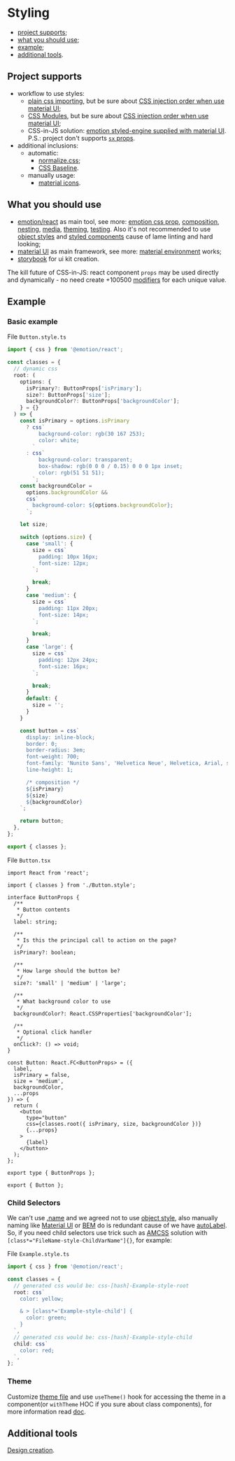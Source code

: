 # Styling

- [project supports](#project-supports);
- [what you should use](#what-you-should-use);
- [example](#example);
- [additional tools](#additional-tools).

## Project supports

- workflow to use styles:
  - [plain css importing](https://create-react-app.dev/docs/adding-a-stylesheet), but be sure about [CSS injection order when use material UI](https://next.material-ui.com/guides/interoperability/#css-injection-order);
  - [CSS Modules](https://create-react-app.dev/docs/adding-a-css-modules-stylesheet), but be sure about [CSS injection order when use material UI](https://next.material-ui.com/guides/interoperability/#css-modules);
  - CSS-in-JS solution: [emotion styled-engine supplied with material UI](https://next.material-ui.com/guides/interoperability/#emotion). P.S.: project don't supports [`sx` props](https://next.material-ui.com/system/basics/#why-use-the-system).
- additional inclusions:
  - automatic:
    - [normalize.css](https://create-react-app.dev/docs/adding-css-reset);
    - [CSS Baseline](https://next.material-ui.com/components/css-baseline/).
  - manually usage:
    - [material icons](https://mui.com/components/icons/#material-icons).

## What you should use

- [emotion/react](https://emotion.sh/docs/@emotion/react) as main tool, see more: [emotion css prop](https://emotion.sh/docs/css-prop), [composition](https://emotion.sh/docs/composition), [nesting](https://emotion.sh/docs/nested), [media](https://emotion.sh/docs/media-queries), [theming](https://emotion.sh/docs/theming), [testing](https://emotion.sh/docs/@emotion/jest). Also it's not recommended to use [object styles](https://emotion.sh/docs/object-styles) and [styled components](https://emotion.sh/docs/styled) cause of lame linting and hard looking;
- [material UI](https://mui.com/ru/guides/interoperability/#emotion) as main framework, see more: [material environment](https://material.io/design/environment/surfaces.html#properties) works;
- [storybook](https://storybook.js.org/) for ui kit creation.

The kill future of CSS-in-JS: react component `props` may be used directly and dynamically - no need create +100500 [modifiers](https://en.bem.info/methodology/block-modification/) for each unique value.

## Example

### Basic example

File `Button.style.ts`

```ts
import { css } from '@emotion/react';

const classes = {
  // dynamic css
  root: (
    options: {
      isPrimary?: ButtonProps['isPrimary'];
      size?: ButtonProps['size'];
      backgroundColor?: ButtonProps['backgroundColor'];
    } = {}
  ) => {
    const isPrimary = options.isPrimary
      ? css`
          background-color: rgb(30 167 253);
          color: white;
        `
      : css`
          background-color: transparent;
          box-shadow: rgb(0 0 0 / 0.15) 0 0 0 1px inset;
          color: rgb(51 51 51);
        `;
    const backgroundColor =
      options.backgroundColor &&
      css`
        background-color: ${options.backgroundColor};
      `;

    let size;

    switch (options.size) {
      case 'small': {
        size = css`
          padding: 10px 16px;
          font-size: 12px;
        `;

        break;
      }
      case 'medium': {
        size = css`
          padding: 11px 20px;
          font-size: 14px;
        `;

        break;
      }
      case 'large': {
        size = css`
          padding: 12px 24px;
          font-size: 16px;
        `;

        break;
      }
      default: {
        size = '';
      }
    }

    const button = css`
      display: inline-block;
      border: 0;
      border-radius: 3em;
      font-weight: 700;
      font-family: 'Nunito Sans', 'Helvetica Neue', Helvetica, Arial, sans-serif;
      line-height: 1;

      /* composition */
      ${isPrimary}
      ${size}
      ${backgroundColor}
    `;

    return button;
  },
};

export { classes };
```

File `Button.tsx`

```tsx
import React from 'react';

import { classes } from './Button.style';

interface ButtonProps {
  /**
   * Button contents
   */
  label: string;

  /**
   * Is this the principal call to action on the page?
   */
  isPrimary?: boolean;

  /**
   * How large should the button be?
   */
  size?: 'small' | 'medium' | 'large';

  /**
   * What background color to use
   */
  backgroundColor?: React.CSSProperties['backgroundColor'];

  /**
   * Optional click handler
   */
  onClick?: () => void;
}

const Button: React.FC<ButtonProps> = ({
  label,
  isPrimary = false,
  size = 'medium',
  backgroundColor,
  ...props
}) => {
  return (
    <button
      type="button"
      css={classes.root({ isPrimary, size, backgroundColor })}
      {...props}
    >
      {label}
    </button>
  );
};

export type { ButtonProps };

export { Button };
```

### Child Selectors

We can't use [.name](https://github.com/emotion-js/emotion/issues/1217) and we agreed not to use [object style](https://emotion.sh/docs/object-styles#child-selectors), also manually naming like [Material UI](https://next.material-ui.com/customization/how-to-customize/#overriding-nested-component-styles) or [BEM](https://github.com/albburtsev/bem-cn) do is redundant cause of we have [autoLabel](https://emotion.sh/docs/@emotion/babel-plugin#autolabel). So, if you need child selectors use trick such as [AMCSS](https://amcss.github.io/) solution with `[class*="FileName-style-ChildVarName"]{}`, for example:

File `Example.style.ts`

```ts
import { css } from '@emotion/react';

const classes = {
  // generated css would be: css-[hash]-Example-style-root
  root: css`
    color: yellow;

    & > [class*='Example-style-child'] {
      color: green;
    }
  `,
  // generated css would be: css-[hash]-Example-style-child
  child: css`
    color: red;
  `,
};
```

### Theme

Customize [theme file](../src/shared/styles/theme.ts) and use `useTheme()` hook for accessing the theme in a component(or `withTheme` HOC if you sure about class components), for more information read [doc](https://mui.com/customization/theming/).

## Additional tools

[Design creation](https://mui.com/customization/theming/#theme-builder).
